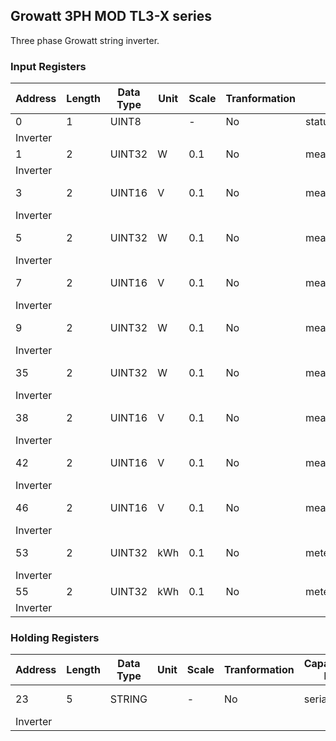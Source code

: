 ## Growatt 3PH MOD TL3-X series
Three phase Growatt string inverter.

### Input Registers
| Address | Length | Data Type | Unit | Scale | Tranformation | Capability ID | Capability name | Range | DeviceTypes |
| ------- | ------ | --------- | ---- | ----- | ------------- | ------------- | --------------- | ----- | ----------- |
| 0| 1| UINT8| | -| No| status_code.run_mode| Run mode| - |
| Inverter |
| 1| 2| UINT32| W| 0.1| No| measure_power.ac| AC power| - |
| Inverter |
| 3| 2| UINT16| V| 0.1| No| measure_voltage.pv1| PV 1 voltage| 0 - 360 |
| Inverter |
| 5| 2| UINT32| W| 0.1| No| measure_power.pv1| PV 1 power| 0 - 20000 |
| Inverter |
| 7| 2| UINT16| V| 0.1| No| measure_voltage.pv2| undefined| 0 - 360 |
| Inverter |
| 9| 2| UINT32| W| 0.1| No| measure_power.pv2| PV 2 power| 0 - 20000 |
| Inverter |
| 35| 2| UINT32| W| 0.1| No| measure_power| Power| 0 - 40000 |
| Inverter |
| 38| 2| UINT16| V| 0.1| No| measure_voltage.grid_l1| Grid L1 voltage| 0 - 300 |
| Inverter |
| 42| 2| UINT16| V| 0.1| No| measure_voltage.grid_l2| Grid L2 voltage| 0 - 300 |
| Inverter |
| 46| 2| UINT16| V| 0.1| No| measure_voltage.grid_l3| Grid L3 voltage| 0 - 300 |
| Inverter |
| 53| 2| UINT32| kWh| 0.1| No| meter_power.today| Today| 0 - 100 |
| Inverter |
| 55| 2| UINT32| kWh| 0.1| No| meter_power| Energy| >= 0.1 |
| Inverter |

### Holding Registers
| Address | Length | Data Type | Unit | Scale | Tranformation | Capability ID | Capability name | Range | DeviceTypes |
| ------- | ------ | --------- | ---- |----- | -------------- | ------------- | --------------- | ----- | ----------- |
| 23| 5| STRING| | -| No| serial| Serial number| - |
| Inverter |

